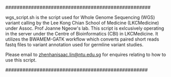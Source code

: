 ###################################################

wgs_script.sh is the script used for Whole Genome Sequencing (WGS) variant calling by the Lee Kong Chian School of Medicine (LKCMedicine) under Assoc. Prof Joanne Ngeow's lab.
This script is exlcusively operating in the server under the Centre of Bioinformatics (CBI) in LKCMedicine.
It utilizes the BWAMEM-GATK workflow which converts paired short reads fastq files to variant annotation used for germline variant studies.

Please email to zhenhanisaac.lin@ntu.edu.sg for enquires relating to how to use this script.

##################################################
